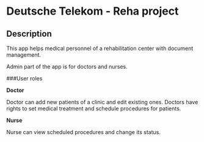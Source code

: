 Deutsche Telekom - Reha project
=====================

Description
-----------------------------------

This app helps medical personnel of a rehabilitation center with document management. 

Admin part of the app is for doctors and nurses.

###User roles

**Doctor**

Doctor can add new patients of a clinic and edit existing ones. Doctors have rights to set medical treatment and schedule procedures for patients. 

**Nurse**

Nurse can view scheduled procedures and change its status. 